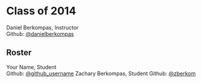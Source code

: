 Class of 2014
============================

Daniel Berkompas, Instructor  
Github: [@danielberkompas](http://github.com/danielberkompas)


Roster 
----------------------------
Your Name, Student  
Github: [@github_username](http://link-to-github-profile) 
Zachary Berkompas, Student
Github: [@zberkom](https://github.com/zberkom)